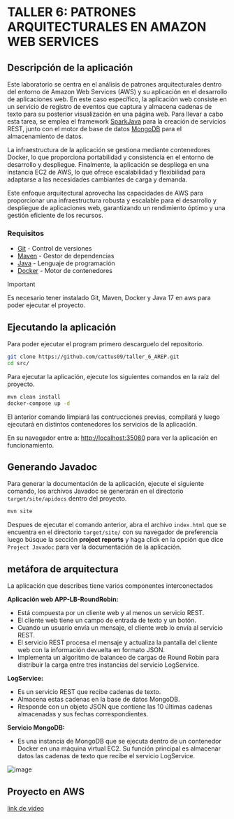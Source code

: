 # TALLER 6: PATRONES ARQUITECTURALES EN AMAZON WEB SERVICES

## Descripción de la aplicación 
Este laboratorio se centra en el análisis de patrones arquitecturales dentro del entorno de Amazon Web Services (AWS) y su aplicación en el desarrollo de aplicaciones web. En este caso específico, la aplicación web consiste en un servicio de registro de eventos que captura y almacena cadenas de texto para su posterior visualización en una página web. Para llevar a cabo esta tarea, se emplea el framework [SparkJava](https://sparkjava.com/) para la creación de servicios REST, junto con el motor de base de datos [MongoDB](https://www.mongodb.com/) para el almacenamiento de datos.

La infraestructura de la aplicación se gestiona mediante contenedores Docker, lo que proporciona portabilidad y consistencia en el entorno de desarrollo y despliegue. Finalmente, la aplicación se despliega en una instancia EC2 de AWS, lo que ofrece escalabilidad y flexibilidad para adaptarse a las necesidades cambiantes de carga y demanda.

Este enfoque arquitectural aprovecha las capacidades de AWS para proporcionar una infraestructura robusta y escalable para el desarrollo y despliegue de aplicaciones web, garantizando un rendimiento óptimo y una gestión eficiente de los recursos.

### Requisitos 

- [Git](https://git-scm.com/) - Control de versiones
- [Maven](https://maven.apache.org/) - Gestor de dependencias
- [Java](https://www.oracle.com/java/technologies/downloads/#java17) - Lenguaje de programación
- [Docker](https://www.docker.com/) - Motor de contenedores

> [!IMPORTANT]
> Es necesario tener instalado Git, Maven, Docker y Java 17 en aws para poder ejecutar el proyecto.

## Ejecutando la aplicación 

Para poder ejecutar el program primero descarguelo del repositorio.

```bash
git clone https://github.com/cattus09/taller_6_AREP.git
cd src/
```

Para ejecutar la aplicación, ejecute los siguientes comandos en la raíz del proyecto. 

```bash
mvn clean install
docker-compose up -d
```

El anterior comando limpiará las contrucciones previas, compilará y luego ejecutará en distintos contenedores los servicios de la aplicación.

En su navegador entre a: [http://localhost:35080](http://localhost:35080) para ver la aplicación en funcionamiento.

## Generando Javadoc 

Para generar la documentación de la aplicación, ejecute el siguiente comando, los archivos Javadoc se generarán en el directorio `target/site/apidocs` dentro del proyecto.

```bash
mvn site
```

Despues de ejecutar el comando anterior, abra el archivo `index.html` que se encuentra en el directorio `target/site/` con su navegador de preferencia luego búsque la sección **project reports** y haga click en la opción que dice `Project Javadoc` para ver la documentación de la aplicación.

## metáfora de arquitectura

La aplicación que describes tiene varios componentes interconectados

**Aplicación web APP-LB-RoundRobin:**

- Está compuesta por un cliente web y al menos un servicio REST.
- El cliente web tiene un campo de entrada de texto y un botón.
- Cuando un usuario envía un mensaje, el cliente web lo envía al servicio REST.
- El servicio REST procesa el mensaje y actualiza la pantalla del cliente web con la información devuelta en formato JSON.
- Implementa un algoritmo de balanceo de cargas de Round Robin para distribuir la carga entre tres instancias del servicio LogService.

**LogService:**

- Es un servicio REST que recibe cadenas de texto.
- Almacena estas cadenas en la base de datos MongoDB.
- Responde con un objeto JSON que contiene las 10 últimas cadenas almacenadas y sus fechas correspondientes.

**Servicio MongoDB:**

- Es una instancia de MongoDB que se ejecuta dentro de un contenedor Docker en una máquina virtual EC2. Su función principal es almacenar datos las cadenas de texto que recibe el servicio LogService.

![image](https://github.com/ELS4NTA/AREP-LAB-06/assets/99996670/a172b6c2-c7d3-4bab-8012-e537fc0f0340)

## Proyecto en AWS

[link de video](https://youtu.be/EIr-3EMM09A)

